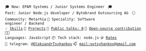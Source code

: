 <code>🎓 Now: EPAM Systems / Junior Systems Engineer </code>
<code>🎓 Past: Junior Node.js developer / Bytebrand Outsourcing AG </code>
<code>⚪ Community: Metarhia</code>
<code>👷 Speciality: Software engineer / Backend</code><br>
<code>💡 [Skills](SKILLS.md)</code>
<code>🧻 [Projects](PROJECTS.md)</code>
<code>📢 [Public talks: 0](TALKS.md)</code>
<code>👀 [Open-source contribution](CONTRIBUTION.md)</code><br>
<code>🧑‍💻 Languages: JavaScript</code>
<code>📦 Tech stack: node.js</code>
<code>🪙 [Rates](RATES.md)</code><br>
<code>💬 telegram: [@OleksandrTsyhankov](https://telegram.me/OleksandrTsyhankov)</code>
<code>📫 [mail:ovtsyhankov@gmail.com](mailto:ovtsyhankov@gmail.com)</code>
